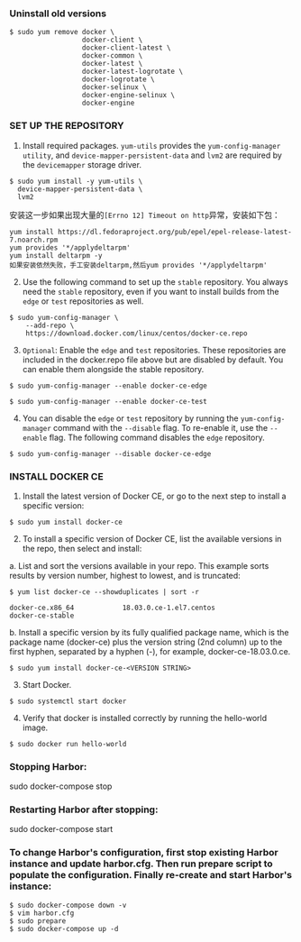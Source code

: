 ### Uninstall old versions
```
$ sudo yum remove docker \
                  docker-client \
                  docker-client-latest \
                  docker-common \
                  docker-latest \
                  docker-latest-logrotate \
                  docker-logrotate \
                  docker-selinux \
                  docker-engine-selinux \
                  docker-engine
```
     
### SET UP THE REPOSITORY
01. Install required packages. `yum-utils` provides the `yum-config-manager utility`, and `device-mapper-persistent-data` and `lvm2` are required by the `devicemapper` storage driver.
```
$ sudo yum install -y yum-utils \
  device-mapper-persistent-data \
  lvm2
```
安装这一步如果出现大量的`[Errno 12] Timeout on http`异常，安装如下包：
```
yum install https://dl.fedoraproject.org/pub/epel/epel-release-latest-7.noarch.rpm
yum provides '*/applydeltarpm'
yum install deltarpm -y
如果安装依然失败，手工安装deltarpm,然后yum provides '*/applydeltarpm'
```
02. Use the following command to set up the `stable` repository. You always need the `stable` repository, even if you want to install builds from the `edge` or `test` repositories as well.
```
$ sudo yum-config-manager \
    --add-repo \
    https://download.docker.com/linux/centos/docker-ce.repo
```
03. `Optional`: Enable the `edge` and `test` repositories. These repositories are included in the docker.repo file above but are disabled by default. You can enable them alongside the stable repository.
```
$ sudo yum-config-manager --enable docker-ce-edge
```
```
$ sudo yum-config-manager --enable docker-ce-test
```
04. You can disable the `edge` or `test` repository by running the `yum-config-manager` command with the `--disable` flag. To re-enable it, use the `--enable` flag. The following command disables the `edge` repository.
```
$ sudo yum-config-manager --disable docker-ce-edge
```
                 
### INSTALL DOCKER CE
01. Install the latest version of Docker CE, or go to the next step to install a specific version:
```
$ sudo yum install docker-ce
```
02. To install a specific version of Docker CE, list the available versions in the repo, then select and install:

a. List and sort the versions available in your repo. This example sorts results by version number, highest to lowest, and is truncated:
```
$ yum list docker-ce --showduplicates | sort -r

docker-ce.x86_64            18.03.0.ce-1.el7.centos             docker-ce-stable
```
b. Install a specific version by its fully qualified package name, which is the package name (docker-ce) plus the version string (2nd column) up to the first hyphen, separated by a hyphen (-), for example, docker-ce-18.03.0.ce.
```
$ sudo yum install docker-ce-<VERSION STRING>
```
03. Start Docker.
```
$ sudo systemctl start docker
```
04. Verify that docker is installed correctly by running the hello-world image.
```
$ sudo docker run hello-world
```

### Stopping Harbor:
sudo docker-compose stop
### Restarting Harbor after stopping:
sudo docker-compose start
### To change Harbor's configuration, first stop existing Harbor instance and update harbor.cfg. Then run prepare script to populate the configuration. Finally re-create and start Harbor's instance:
```
$ sudo docker-compose down -v
$ vim harbor.cfg
$ sudo prepare
$ sudo docker-compose up -d
```
